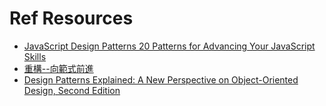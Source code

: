 # Ref Resources
- [JavaScript Design Patterns 20 Patterns for Advancing Your JavaScript Skills](https://www.safaribooksonline.com/library/view/javascript-design-patterns/9781785888014/)
- [重構--向範式前進](http://www.books.com.tw/products/0010399556)
- [Design Patterns Explained: A New Perspective on Object-Oriented Design, Second Edition](https://www.safaribooksonline.com/library/view/design-patterns-explained/0321247140/)
